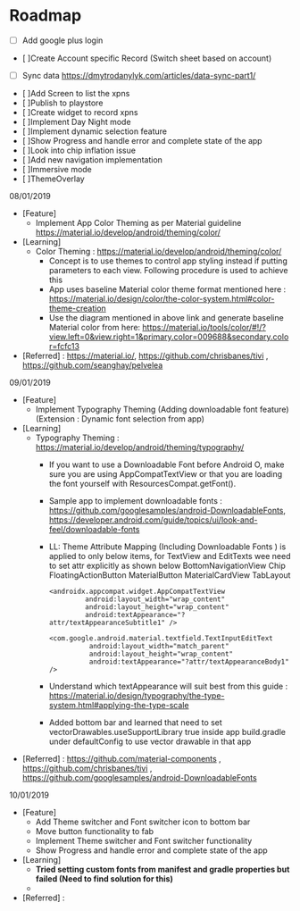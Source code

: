 # Roadmap
 - [ ] Add google plus login
 - [ ]Create Account specific Record (Switch sheet based on account)
 - [ ] Sync data https://dmytrodanylyk.com/articles/data-sync-part1/
 - [ ]Add Screen to list the xpns
 - [ ]Publish to playstore
 - [ ]Create widget to record xpns
 - [ ]Implement Day Night mode
 - [ ]Implement dynamic selection feature
 - [ ]Show Progress and handle error and complete state of the app
 - [ ]Look into chip inflation issue
 - [ ]Add new navigation implementation
 - [ ]Immersive mode
 - [ ]ThemeOverlay


08/01/2019
 - [Feature]
     - Implement App Color Theming as per Material guideline https://material.io/develop/android/theming/color/
 - [Learning]
    - Color Theming : https://material.io/develop/android/theming/color/
        - Concept is to use themes to control app styling instead if putting parameters to each view. Following procedure is used to achieve this
        - App uses baseline Material color theme format mentioned here : https://material.io/design/color/the-color-system.html#color-theme-creation
        - Use the diagram mentioned in above link and generate baseline Material color from here: https://material.io/tools/color/#!/?view.left=0&view.right=1&primary.color=009688&secondary.color=fcfc13
 - [Referred] : https://material.io/, https://github.com/chrisbanes/tivi , https://github.com/seanghay/pelvelea
 
09/01/2019
 - [Feature]
    - Implement Typography Theming (Adding downloadable font feature) (Extension : Dynamic font selection from app)
 - [Learning]
    - Typography Theming : https://material.io/develop/android/theming/typography/
      - If you want to use a Downloadable Font before Android O, make sure you are using AppCompatTextView or that you are loading the font yourself with ResourcesCompat.getFont().
      - Sample app to implement downloadable fonts : https://github.com/googlesamples/android-DownloadableFonts, https://developer.android.com/guide/topics/ui/look-and-feel/downloadable-fonts
      - LL: Theme Attribute Mapping (Including Downloadable Fonts ) is applied to only below items, for TextView and EditTexts wee need to set attr explicitly as shown below
             BottomNavigationView
             Chip
             FloatingActionButton
             MaterialButton
             MaterialCardView
             TabLayout

            <androidx.appcompat.widget.AppCompatTextView
                     android:layout_width="wrap_content"
                     android:layout_height="wrap_content"
                     android:textAppearance="?attr/textAppearanceSubtitle1" />

            <com.google.android.material.textfield.TextInputEditText
                      android:layout_width="match_parent"
                      android:layout_height="wrap_content"
                      android:textAppearance="?attr/textAppearanceBody1" />

      - Understand which textAppearance will suit best from this guide : https://material.io/design/typography/the-type-system.html#applying-the-type-scale
      - Added bottom bar and learned that need to set vectorDrawables.useSupportLibrary true inside app build.gradle under defaultConfig to use vector drawable in that app
 - [Referred] : https://github.com/material-components , https://github.com/chrisbanes/tivi , https://github.com/googlesamples/android-DownloadableFonts

10/01/2019
 - [Feature]
     - Add Theme switcher and Font switcher icon to bottom bar
     - Move button functionality to fab
     - Implement Theme switcher and Font switcher functionality
     - Show Progress and handle error and complete state of the app
 - [Learning]
     - **Tried setting custom fonts from manifest and gradle properties but failed (Need to find solution for this)**
     -
 - [Referred] :
 

